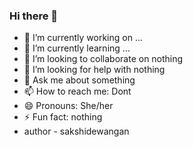 ### Hi there 👋

<!--
**sakshidewangan/sakshidewangan** is a ✨ _special_ ✨ repository because its `README.md` (this file) appears on your GitHub profile.

Here are some ideas to get you started:
-->

- 🔭 I’m currently working on ...
- 🌱 I’m currently learning ...
- 👯 I’m looking to collaborate on nothing
- 🤔 I’m looking for help with  nothing
- 💬 Ask me about something
- 📫 How to reach me: Dont
- 😄 Pronouns: She/her
- ⚡ Fun fact: nothing
- author - sakshidewangan
